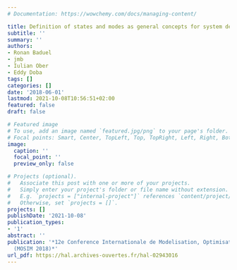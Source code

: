 ```yaml
---
# Documentation: https://wowchemy.com/docs/managing-content/

title: Definition of states and modes as general concepts for system design and validation
subtitle: ''
summary: ''
authors:
- Ronan Baduel
- jmb 
- Iulian Ober
- Eddy Doba
tags: []
categories: []
date: '2018-06-01'
lastmod: 2021-10-08T10:56:51+02:00
featured: false
draft: false

# Featured image
# To use, add an image named `featured.jpg/png` to your page's folder.
# Focal points: Smart, Center, TopLeft, Top, TopRight, Left, Right, BottomLeft, Bottom, BottomRight.
image:
  caption: ''
  focal_point: ''
  preview_only: false

# Projects (optional).
#   Associate this post with one or more of your projects.
#   Simply enter your project's folder or file name without extension.
#   E.g. `projects = ["internal-project"]` references `content/project/deep-learning/index.md`.
#   Otherwise, set `projects = []`.
projects: []
publishDate: '2021-10-08'
publication_types:
- '1'
abstract: ''
publication: '*12e Conference Internationale de Modelisation, Optimisation et Simulation
  (MOSIM 2018)*'
url_pdf: https://hal.archives-ouvertes.fr/hal-02943016
---
```

